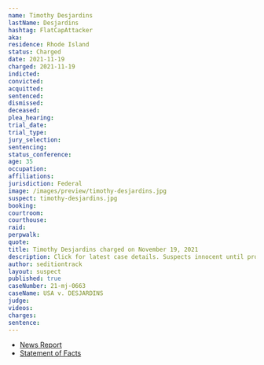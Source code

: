 ```yaml
---
name: Timothy Desjardins
lastName: Desjardins
hashtag: FlatCapAttacker
aka:
residence: Rhode Island
status: Charged
date: 2021-11-19
charged: 2021-11-19
indicted:
convicted:
acquitted:
sentenced:
dismissed:
deceased:
plea_hearing:
trial_date:
trial_type:
jury_selection:
sentencing:
status_conference:
age: 35
occupation:
affiliations:
jurisdiction: Federal
image: /images/preview/timothy-desjardins.jpg
suspect: timothy-desjardins.jpg
booking:
courtroom:
courthouse:
raid:
perpwalk:
quote:
title: Timothy Desjardins charged on November 19, 2021
description: Click for latest case details. Suspects innocent until proven guilty.
author: seditiontrack
layout: suspect
published: true
caseNumber: 21-mj-0663
caseName: USA v. DESJARDINS
judge:
videos:
charges:
sentence:
---
```

- [News Report](https://www.wpri.com/target-12/providence-man-charged-with-participating-in-jan-6-riot-at-us-capitol/)
- [Statement of Facts](https://www.justice.gov/usao-dc/case-multi-defendant/file/1459011/download)
